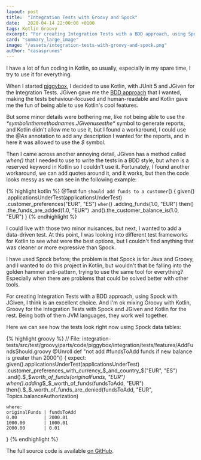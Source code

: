 ```yaml
---
layout: post
title:  "Integration Tests with Groovy and Spock"
date:   2020-04-14 22:00:00 +0100
tags: Kotlin Groovy
excerpt: "For creating Integration Tests with a BDD approach, using Spock with Groovy and JGiven, I think is an excellent choice."
card: "summary_large_image"
image: "/assets/integration-tests-with-groovy-and-spock.png"
author: "casasprunes"
---
```

I have a lot of fun coding in Kotlin, so usually, especially in my spare time, I try to use it for everything.

When I started [piggybox][github], I decided to use Kotlin, with JUnit 5 and JGiven for the Integration Tests. JGiven gave me the [BDD approach][bdd] that I wanted, making the tests behaviour-focused and human-readable and Kotlin gave me the fun of being able to use Kotlin's cool features.

But some minor details were bothering me, like not being able to use the *$* symbol in the method names. JGiven uses the *$* symbol to generate reports, and Kotlin didn't allow me to use it, but I found a workaround, I could use the *@As* annotation to add any description I wanted for the reports, and in here it was allowed to use the *$* symbol.

Then I came across another annoying detail, JGiven has a method called *when()* that I needed to use to write the tests in a BDD style, but *when* is a reserved keyword in Kotlin so I couldn't use it. Fortunately, I found another workaround, we can add quotes around it, and it works, but then the code looks messy as we can see in the following example:

{% highlight kotlin %}
@Test
fun `should add funds to a customer`() {
    given()
        .applicationsUnderTest(applicationsUnderTest)
        .customer_preferences("EUR", "ES")
    `when`()
        .adding_funds(1.0, "EUR")
    then()
        .the_funds_are_added(1.0, "EUR")
        .and().the_customer_balance_is(1.0, "EUR")
}
{% endhighlight %}

I could live with those two minor nuisances, but next, I wanted to add a data-driven test. At this point, I was looking into different test frameworks for Kotlin to see what were the best options, but I couldn't find anything that was cleaner or more expressive than Spock.

I have used Spock before; the problem is that Spock is for Java and Groovy, and I wanted to do this project in Kotlin, but wouldn't that be falling into the golden hammer anti-pattern, trying to use the same tool for everything? Especially when there are problems that could be solved better with other tools. 

For creating Integration Tests with a BDD approach, using Spock with JGiven, I think is an excellent choice. And I'm ok mixing Groovy with Kotlin, Groovy for the Integration Tests with Spock and JGiven and Kotlin for the rest. Being both of them JVM languages, they work well together.

Here we can see how the tests look right now using Spock data tables:

{% highlight groovy %}
// File: integration-tests/src/test/groovy/parts/code/piggybox/integration/tests/features/AddFundsShould.groovy
@Unroll
def "not add #fundsToAdd funds if new balance is greater than 2000"() {
    expect:
    given().applicationsUnderTest(applicationsUnderTest)
           .customer_preferences_with_currency_$_and_country_$("EUR", "ES")
           .and().$_$_worth_of_funds(originalFunds, "EUR")
    when().adding_$_$_worth_of_funds(fundsToAdd, "EUR")
    then().$_$_worth_of_funds_are_denied(fundsToAdd, "EUR", Topics.balanceAuthorization)

    where:
    originalFunds | fundsToAdd
    0.00          | 2000.01
    1000.00       | 1000.01
    2000.00       | 0.01
}
{% endhighlight %}

The full source code is available [on GitHub][github].

[github]: https://github.com/casasprunes/piggybox
[bdd]: https://code.parts/2020/03/28/testing-with-jgiven-and-kotlin/
[github]: https://github.com/casasprunes/piggybox
